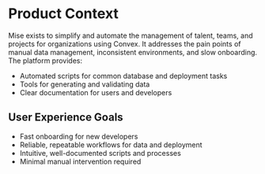 # Product Context

Mise exists to simplify and automate the management of talent, teams, and projects for organizations using Convex. It addresses the pain points of manual data management, inconsistent environments, and slow onboarding. The platform provides:

- Automated scripts for common database and deployment tasks
- Tools for generating and validating data
- Clear documentation for users and developers

## User Experience Goals
- Fast onboarding for new developers
- Reliable, repeatable workflows for data and deployment
- Intuitive, well-documented scripts and processes
- Minimal manual intervention required 